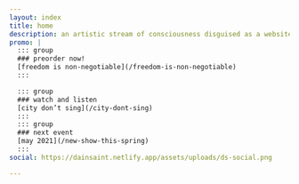 ```yaml
---
layout: index
title: home
description: an artistic stream of consciousness disguised as a website
promo: |
  ::: group
  ### preorder now!
  [freedom is non-negotiable](/freedom-is-non-negotiable)
  :::

  ::: group
  ### watch and listen
  [city don’t sing](/city-dont-sing)
  :::
  ::: group
  ### next event
  [may 2021](/new-show-this-spring)
  :::
social: https://dainsaint.netlify.app/assets/uploads/ds-social.png

---
```

